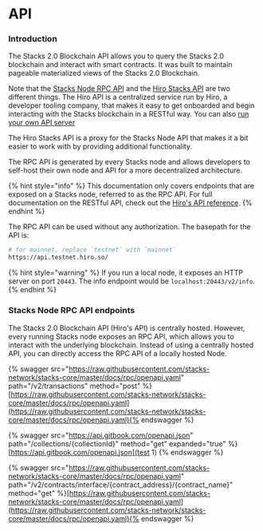 # API

### Introduction

The Stacks 2.0 Blockchain API allows you to query the Stacks 2.0 blockchain and interact with smart contracts. It was built to maintain pageable materialized views of the Stacks 2.0 Blockchain.

Note that the [Stacks Node RPC API](https://github.com/stacks-network/stacks-blockchain/) and the [Hiro Stacks API](https://www.hiro.so/stacks-api) are two different things. The Hiro API is a centralized service run by Hiro, a developer tooling company, that makes it easy to get onboarded and begin interacting with the Stacks blockchain in a RESTful way. You can also [run your own API server](https://docs.hiro.so/get-started/running-api-node)

The Hiro Stacks API is a proxy for the Stacks Node API that makes it a bit easier to work with by providing additional functionality.

The RPC API is generated by every Stacks node and allows developers to self-host their own node and API for a more decentralized architecture.

{% hint style="info" %}
This documentation only covers endpoints that are exposed on a Stacks node, referred to as the RPC API. For full documentation on the RESTful API, check out the [Hiro's API reference](https://docs.hiro.so/api).
{% endhint %}

The RPC API can be used without any authorization. The basepath for the API is:

```bash
# for mainnet, replace `testnet` with `mainnet`
https://api.testnet.hiro.so/
```

{% hint style="warning" %}
If you run a local node, it exposes an HTTP server on port `20443`. The info endpoint would be `localhost:20443/v2/info`.
{% endhint %}

### Stacks Node RPC API endpoints

The Stacks 2.0 Blockchain API (Hiro's API) is centrally hosted. However, every running Stacks node exposes an RPC API, which allows you to interact with the underlying blockchain. Instead of using a centrally hosted API, you can directly access the RPC API of a locally hosted Node.

{% swagger src="https://raw.githubusercontent.com/stacks-network/stacks-core/master/docs/rpc/openapi.yaml" path="/v2/transactions" method="post" %}[https://raw.githubusercontent.com/stacks-network/stacks-core/master/docs/rpc/openapi.yaml](https://raw.githubusercontent.com/stacks-network/stacks-core/master/docs/rpc/openapi.yaml){% endswagger %}

{% swagger src="https://api.gitbook.com/openapi.json" path="/collections/{collectionId}" method="get" expanded="true" %} [https://api.gitbook.com/openapi.json](test 1) {% endswagger %}

{% swagger src="https://raw.githubusercontent.com/stacks-network/stacks-core/master/docs/rpc/openapi.yaml" path="/v2/contracts/interface/{contract_address}/{contract_name}" method="get" %}[https://raw.githubusercontent.com/stacks-network/stacks-core/master/docs/rpc/openapi.yaml](https://raw.githubusercontent.com/stacks-network/stacks-core/master/docs/rpc/openapi.yaml){% endswagger %}
